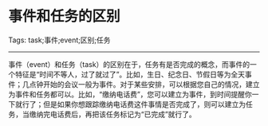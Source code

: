 # 事件和任务的区别
Tags: task;事件;event;区别;任务

------

事件（event）和任务（task）的区别在于，任务有是否完成的概念，而事件的一个特征是“时间不等人，过了就过了”。比如，生日、纪念日、节假日等为全天事件；几点钟开始的会议一般为事件。对于某些安排，可以根据您自己的情况，建立为事件和任务都可以。比如，“缴纳电话费”，您可以建立为事件，到时间提醒你一下就行了；但是如果你想跟踪缴纳电话费这件事情是否完成了，则可以建立为任务，当缴纳完电话费后，再把该任务标记为“已完成”就行了。